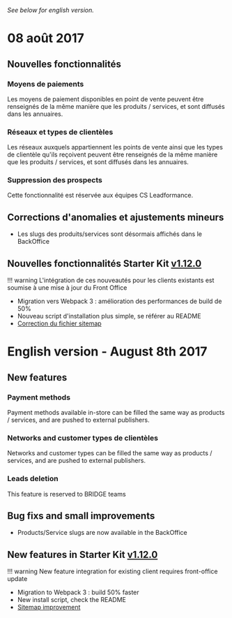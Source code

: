 *See below for english version.*

# 08 août 2017

## Nouvelles fonctionnalités

### Moyens de paiements
Les moyens de paiement disponibles en point de vente peuvent être renseignés de la même manière que les produits / services, et sont diffusés dans les annuaires.

### Réseaux et types de clientèles
Les réseaux auxquels appartiennent les points de vente ainsi que les types de clientèle qu'ils reçoivent peuvent être renseignés de la même manière que les produits / services, et sont diffusés dans les annuaires.

### Suppression des prospects
Cette fonctionnalité est réservée aux équipes CS Leadformance.

## Corrections d'anomalies et ajustements mineurs

* Les slugs des produits/services sont désormais affichés dans le BackOffice

## Nouvelles fonctionnalités Starter Kit [v1.12.0](https://github.com/Leadformance/bridge-front-starter-kit/releases/tag/v1.12.0)

!!! warning
    L'intégration de ces nouveautés pour les clients existants est soumise à une mise à jour du Front Office

* Migration vers Webpack 3 : amélioration des performances de build de 50%
* Nouveau script d'installation plus simple, se référer au README
* [Correction du fichier sitemap](https://leadformance.zendesk.com/agent/tickets/14516)

# English version - August 8th 2017

## New features

### Payment methods
Payment methods available in-store can be filled the same way as products / services, and are pushed to external publishers.

### Networks and  customer types de clientèles
Networks and customer types can be filled the same way as products / services, and are pushed to external publishers.

### Leads deletion
This feature is reserved to BRIDGE teams

## Bug fixs and small improvements

* Products/Service slugs are now available in the BackOffice

## New features in Starter Kit [v1.12.0](https://github.com/Leadformance/bridge-front-starter-kit/releases/tag/v1.12.0)

!!! warning
    New feature integration for existing client requires front-office update
    
* Migration to Webpack 3 : build 50% faster
* New install script, check the README
* [Sitemap improvement](https://leadformance.zendesk.com/agent/tickets/14516)
